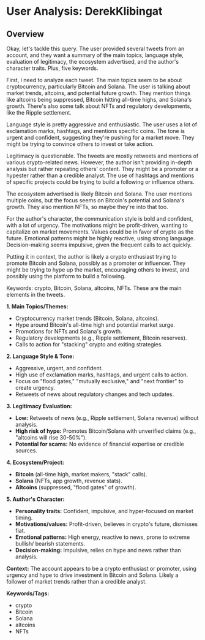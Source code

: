 # User Analysis: DerekKlibingat

## Overview

<think>
Okay, let's tackle this query. The user provided several tweets from an account, and they want a summary of the main topics, language style, evaluation of legitimacy, the ecosystem advertised, and the author's character traits. Plus, five keywords.

First, I need to analyze each tweet. The main topics seem to be about cryptocurrency, particularly Bitcoin and Solana. The user is talking about market trends, altcoins, and potential future growth. They mention things like altcoins being suppressed, Bitcoin hitting all-time highs, and Solana's growth. There's also some talk about NFTs and regulatory developments, like the Ripple settlement.

Language style is pretty aggressive and enthusiastic. The user uses a lot of exclamation marks, hashtags, and mentions specific coins. The tone is urgent and confident, suggesting they're pushing for a market move. They might be trying to convince others to invest or take action.

Legitimacy is questionable. The tweets are mostly retweets and mentions of various crypto-related news. However, the author isn't providing in-depth analysis but rather repeating others' content. They might be a promoter or a hypester rather than a credible analyst. The use of hashtags and mentions of specific projects could be trying to build a following or influence others.

The ecosystem advertised is likely Bitcoin and Solana. The user mentions multiple coins, but the focus seems on Bitcoin's potential and Solana's growth. They also mention NFTs, so maybe they're into that too.

For the author's character, the communication style is bold and confident, with a lot of urgency. The motivations might be profit-driven, wanting to capitalize on market movements. Values could be in favor of crypto as the future. Emotional patterns might be highly reactive, using strong language. Decision-making seems impulsive, given the frequent calls to act quickly.

Putting it in context, the author is likely a crypto enthusiast trying to promote Bitcoin and Solana, possibly as a promoter or influencer. They might be trying to hype up the market, encouraging others to invest, and possibly using the platform to build a following.

Keywords: crypto, Bitcoin, Solana, altcoins, NFTs. These are the main elements in the tweets.
</think>

**1. Main Topics/Themes:**  
- Cryptocurrency market trends (Bitcoin, Solana, altcoins).  
- Hype around Bitcoin's all-time high and potential market surge.  
- Promotions for NFTs and Solana's growth.  
- Regulatory developments (e.g., Ripple settlement, Bitcoin reserves).  
- Calls to action for "stacking" crypto and exiting strategies.  

**2. Language Style & Tone:**  
- Aggressive, urgent, and confident.  
- High use of exclamation marks, hashtags, and urgent calls to action.  
- Focus on "flood gates," "mutually exclusive," and "next frontier" to create urgency.  
- Retweets of news about regulatory changes and tech updates.  

**3. Legitimacy Evaluation:**  
- **Low:** Retweets of news (e.g., Ripple settlement, Solana revenue) without analysis.  
- **High risk of hype:** Promotes Bitcoin/Solana with unverified claims (e.g., "altcoins will rise 30-50%").  
- **Potential for scams:** No evidence of financial expertise or credible sources.  

**4. Ecosystem/Project:**  
- **Bitcoin** (all-time high, market makers, "stack" calls).  
- **Solana** (NFTs, app growth, revenue stats).  
- **Altcoins** (suppressed, "flood gates" of growth).  

**5. Author's Character:**  
- **Personality traits:** Confident, impulsive, and hyper-focused on market timing.  
- **Motivations/values:** Profit-driven, believes in crypto's future, dismisses fiat.  
- **Emotional patterns:** High energy, reactive to news, prone to extreme bullish/ bearish statements.  
- **Decision-making:** Impulsive, relies on hype and news rather than analysis.  

**Context:** The account appears to be a crypto enthusiast or promoter, using urgency and hype to drive investment in Bitcoin and Solana. Likely a follower of market trends rather than a credible analyst.  

**Keywords/Tags:**  
- crypto  
- Bitcoin  
- Solana  
- altcoins  
- NFTs